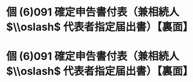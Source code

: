 # 個 $(6)091$ 確定申告書付表（兼相続人 $\\oslash$ 代表者指定届出書）【裏面】

# 個 $(6)091$ 確定申告書付表（兼相続人 $\\oslash$ 代表者指定届出書）【裏面】